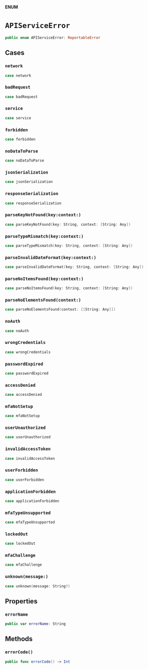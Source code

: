 **ENUM**

# `APIServiceError`

```swift
public enum APIServiceError: ReportableError
```

## Cases
### `network`

```swift
case network
```

### `badRequest`

```swift
case badRequest
```

### `service`

```swift
case service
```

### `forbidden`

```swift
case forbidden
```

### `noDataToParse`

```swift
case noDataToParse
```

### `jsonSerialization`

```swift
case jsonSerialization
```

### `responseSerialization`

```swift
case responseSerialization
```

### `parseKeyNotFound(key:context:)`

```swift
case parseKeyNotFound(key: String, context: [String: Any])
```

### `parseTypeMismatch(key:context:)`

```swift
case parseTypeMismatch(key: String, context: [String: Any])
```

### `parseInvalidDateFormat(key:context:)`

```swift
case parseInvalidDateFormat(key: String, context: [String: Any])
```

### `parseNoItemsFound(key:context:)`

```swift
case parseNoItemsFound(key: String, context: [String: Any])
```

### `parseNoElementsFound(context:)`

```swift
case parseNoElementsFound(context: [[String: Any]])
```

### `noAuth`

```swift
case noAuth
```

### `wrongCredentials`

```swift
case wrongCredentials
```

### `passwordExpired`

```swift
case passwordExpired
```

### `accessDenied`

```swift
case accessDenied
```

### `mfaNotSetup`

```swift
case mfaNotSetup
```

### `userUnauthorized`

```swift
case userUnauthorized
```

### `invalidAccessToken`

```swift
case invalidAccessToken
```

### `userForbidden`

```swift
case userForbidden
```

### `applicationForbidden`

```swift
case applicationForbidden
```

### `mfaTypeUnsupported`

```swift
case mfaTypeUnsupported
```

### `lockedOut`

```swift
case lockedOut
```

### `mfaChallenge`

```swift
case mfaChallenge
```

### `unknown(message:)`

```swift
case unknown(message: String?)
```

## Properties
### `errorName`

```swift
public var errorName: String
```

## Methods
### `errorCode()`

```swift
public func errorCode() -> Int
```
